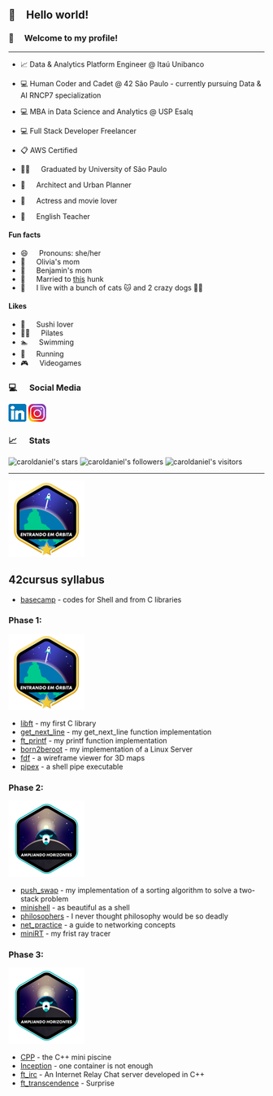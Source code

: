 ## 👋&emsp;Hello world!
### :purple_heart:&emsp; Welcome to my profile!

---

- 📈	Data & Analytics Platform Engineer @ Itaú Unibanco <br>
- 💻	Human Coder and Cadet @ 42 São Paulo - currently pursuing Data & AI RNCP7 specialization <br>
- 💻	MBA in Data Science and Analytics @ USP Esalq
- 💻	Full Stack Developer Freelancer <br>
- :clipboard:	AWS Certified <br>

- 👩‍🎓	&emsp; Graduated by University of São Paulo <br>
- :triangular_ruler: 	&emsp; Architect and Urban Planner <br>
- :movie_camera: 	&emsp; Actress and movie lover <br>
- 🏫 &emsp; English Teacher <br>


#### Fun facts
- 😄 &emsp; Pronouns: she/her
- :girl: &emsp; Olivia's mom
- :baby: &emsp; Benjamin's mom
- :ring: &emsp; Married to [this](https://github.com/HCastanha) hunk
- :paw_prints: &emsp; I live with a bunch of cats :cat: and 2 crazy dogs :dog::dog:

#### Likes
-  :chopsticks: &emsp; Sushi lover
-  :ok_woman: &emsp; Pilates
-  :swimmer: &emsp; Swimming
-  :runner: &emsp; Running
-  :video_game: &emsp; Videogames

### :computer: &emsp; Social Media

[![LinkedIn][4.1]][4.2]		[![Instagram][2.1]][2.2]
<!-- Icons -->

[2.1]: https://github.com/caroldaniel/caroldaniel-utils/blob/afac2b0137c737baad6cd09c10d534f250c6b862/Instagram_icon.png
[4.1]: https://github.com/caroldaniel/caroldaniel-utils/blob/afac2b0137c737baad6cd09c10d534f250c6b862/linkedin_scale.png

<!-- Links to your social media accounts -->

[2.2]: https://www.instagram.com/arq.carolinadaniel/
[4.2]: https://www.linkedin.com/in/carolinadaniel/

### :chart_with_upwards_trend: &emsp; Stats

<p align="left">
    <img alt="caroldaniel's stars" src="https://img.shields.io/github/stars/caroldaniel?color=blue" />
    <img alt="caroldaniel's followers" src="https://img.shields.io/github/followers/caroldaniel?color=blue" />
    <img alt="caroldaniel's visitors" src="https://komarev.com/ghpvc/?username=caroldaniel&color=blue&style=flat&label=visitors" />		
</p>

---

<img alt="Human Coder" src="https://github.com/caroldaniel/caroldaniel-utils/blob/694d4e6dd88e52b73b5c00dcd52bbe9ae2bec48f/phase_onem.png" />

## 42cursus syllabus
- [basecamp](https://github.com/caroldaniel/42sp-piscine_Basecamp-june2021/) - codes for Shell and from C libraries

### Phase 1:
<img alt="42 Phase One" src="https://github.com/caroldaniel/caroldaniel-utils/blob/694d4e6dd88e52b73b5c00dcd52bbe9ae2bec48f/phase_onem.png" />

- [libft](https://github.com/caroldaniel/42sp-cursus_libft/) - my first C library
- [get_next_line](https://github.com/caroldaniel/42sp-cursus-get_next_line/) - my get_next_line function implementation
- [ft_printf](https://github.com/caroldaniel/42sp-cursus-printf/) - my printf function implementation
- [born2beroot](https://github.com/caroldaniel/42sp-cursus-born2beroot/) - my implementation of a Linux Server
- [fdf](https://github.com/caroldaniel/42sp-cursus-fdf/) - a wireframe viewer for 3D maps
- [pipex](https://github.com/caroldaniel/42sp-cursus-pipex/) - a shell pipe executable

### Phase 2:
<img alt="42 Phase Two" src="https://github.com/caroldaniel/caroldaniel-utils/blob/63859a8af20594cfa8067140b22c09723094ff23/phase_twoe.png" />

- [push_swap](https://github.com/caroldaniel/42sp-cursus-push_swap/) - my implementation of a sorting algorithm to solve a two-stack problem
- [minishell](https://github.com/caroldaniel/42sp-cursus-minishell/) - as beautiful as a shell
- [philosophers](https://github.com/caroldaniel/42sp-cursus-philosophers/) - I never thought philosophy would be so deadly
- [net_practice](https://github.com/caroldaniel/42sp-cursus-netpractice/) - a guide to networking concepts
- [miniRT](https://github.com/caroldaniel/42sp-cursus-minirt/) - my frist ray tracer

### Phase 3:
<img alt="42 Phase Three" src="https://github.com/caroldaniel/caroldaniel-utils/blob/63859a8af20594cfa8067140b22c09723094ff23/phase_twoe.png" />

- [CPP](https://github.com/caroldaniel/42sp-cursus-cpp/) - the C++ mini piscine
- [Inception](https://github.com/caroldaniel/42sp-cursus-inception/) - one container is not enough
- [ft_irc](https://github.com/caroldaniel/42sp-cursus-ft_irc/) - An Internet Relay Chat server developed in C++
- [ft_transcendence](https://github.com/caroldaniel/42sp-cursus-ft_transcendence/) - Surprise
